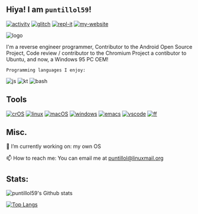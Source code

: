 ## Hiya! I am `puntillol59`!

[![activity](https://img.shields.io/static/v1?label=Account&message=Active&color=blue&style=plastic&logo=Git)](https://gitmemory.com/puntillol59)
[![glitch](https://img.shields.io/badge/Glitch-%40puntillol59-ff69b4?style=plastic&logo=glitch)](https://glitch.com/@puntillol59)
[![repl-it](https://img.shields.io/badge/repl.it-%40LucasPuntillo-lightgrey?style=plastic&logo=repl.it)](http://repl.it/@LucasPuntillo)
[![my-website](https://img.shields.io/badge/Website:-Online-blueviolet?style=plastic&logo=internet-explorer)](http://puntillol59.ml)

![logo](https://i.imgur.com/jAYaz7t.png)

I'm a reverse engineer programmer, Contributor to the Android Open Source Project, Code review / contributor to the Chromium Project a contibutor to Ubuntu, and now, a Windows 95 PC OEM!

    Programming languages I enjoy: 

![js](https://img.shields.io/badge/*-Javascript-yellow?style=plastic&logo=javascript)
![kt](https://img.shields.io/badge/*-Kotlin-blue?style=plastic&logo=kotlin)
![bash](https://img.shields.io/badge/*-bash-lightgrey?style=plastic&logo=gnu-bash)

## Tools

[![crOS](https://img.shields.io/badge/OS:-chromeOS-informational?style=plastic&logo=google-chrome)](https://www.google.com/chromebook/)
[![linux](https://img.shields.io/badge/OS:-Linux-yellow?style=plastic&logo=linux)](https://ubuntu.com/)
[![macOS](https://img.shields.io/badge/OS:-macOS%20Mojave-lightgrey?style=plastic&logo=macos)](https://support.apple.com/en-ca/macos)
[![windows](https://img.shields.io/badge/OS:-Windows-9cf?style=plastic&logo=windows)](https://www.microsoft.com/en-ca/windows)
[![emacs](https://img.shields.io/badge/Editor:-Emacs-blueviolet?style=plastic&logo=gnu-emacs)](https://www.gnu.org/software/emacs/)
[![vscode](https://img.shields.io/badge/Editor:-VScode-blue?style=plastic&logo=visual-studio-code)](https://code.visualstudio.com/)
[![ff](https://img.shields.io/badge/Browser:-Firefox%20Beta-orange?style=plastic&logo=firefox-browser)](https://www.mozilla.org/en-CA/firefox/channel/desktop/)

## Misc.

🔭 I’m currently working on: my own OS

📫 How to reach me: You can email me at puntillol@linuxmail.org

## Stats:

![puntillol59's Github stats](https://github-readme-stats.vercel.app/api?username=puntillol59&show_icons=true&theme=tokyonight)

[![Top Langs](https://github-readme-stats.vercel.app/api/top-langs/?username=puntillol59)](https://github.com/anuraghazra/github-readme-stats)

